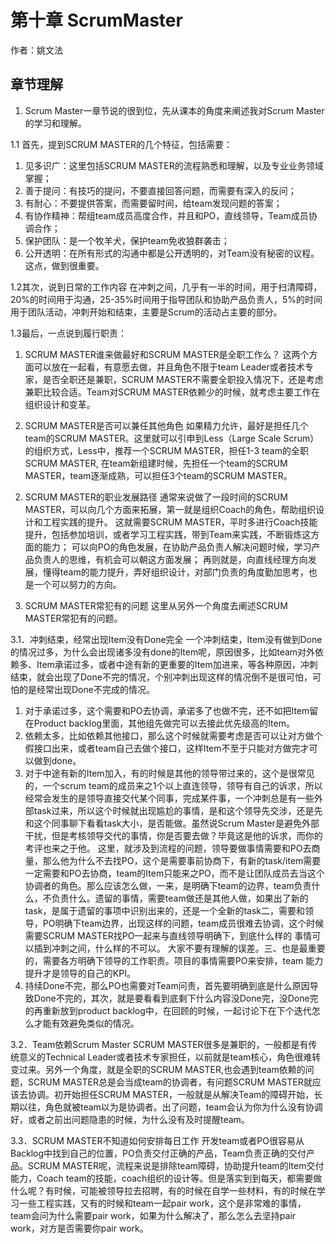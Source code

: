 # 第十章 ScrumMaster

作者：姚文法

## 章节理解

1. Scrum Master一章节说的很到位，先从课本的角度来阐述我对Scrum Master的学习和理解。

1.1 首先，提到SCRUM MASTER的几个特征，包括需要：
1)	见多识广：这里包括SCRUM MASTER的流程熟悉和理解，以及专业业务领域掌握；
2)	善于提问：有技巧的提问，不要直接回答问题，而需要有深入的反问；
3)	有耐心：不要提供答案，而需要留时间，给team发现问题的答案；
4)	有协作精神：帮组team成员高度合作，并且和PO，直线领导，Team成员协调合作；
5)	保护团队：是一个牧羊犬，保护team免收狼群袭击；
6)	公开透明：在所有形式的沟通中都是公开透明的，对Team没有秘密的议程。这点，做到很重要。

1.2其次，说到日常的工作内容
在冲刺之间，几乎有一半的时间，用于扫清障碍，20%的时间用于沟通，25-35%时间用于指导团队和协助产品负责人，5%的时间用于团队活动，冲刺开始和结束，主要是Scrum的活动占主要的部分。

1.3最后，一点说到履行职责：

1)	SCRUM MASTER谁来做最好和SCRUM MASTER是全职工作么？
这两个方面可以放在一起看，有意愿去做，并且角色不限于team Leader或者技术专家，是否全职还是兼职，SCRUM MASTER不需要全职投入情况下，还是考虑兼职比较合适。Team对SCRUM MASTER依赖少的时候，就考虑主要工作在组织设计和变革。

2)	SCRUM MASTER是否可以兼任其他角色
如果精力允许，最好是担任几个team的SCRUM MASTER。这里就可以引申到Less（Large Scale Scrum）的组织方式，Less中，推荐一个SCRUM MASTER，担任1-3 team的全职SCRUM MASTER, 在team新组建时候，先担任一个team的SCRUM MASTER，team逐渐成熟，可以担任3个team的SCRUM MASTER。

2. SCRUM MASTER的职业发展路径
通常来说做了一段时间的SCRUM MASTER，可以向几个方面来拓展，第一就是组织Coach的角色，帮助组织设计和工程实践的提升。 这就需要SCRUM MASTER，平时多进行Coach技能提升，包括参加培训，或者学习工程实践，带到Team来实践，不断锻炼这方面的能力；
可以向PO的角色发展，在协助产品负责人解决问题时候，学习产品负责人的思维，有机会可以朝这方面发展；
再则就是，向直线经理方向发展，懂得team的能力提升，弄好组织设计，对部门负责的角度勤加思考，也是一个可以努力的方向。

3. SCRUM MASTER常犯有的问题
这里从另外一个角度去阐述SCRUM MASTER常犯有的问题。

3.1．冲刺结束，经常出现Item没有Done完全
一个冲刺结束，Item没有做到Done的情况过多，为什么会出现诸多没有done的Item呢，原因很多，比如team对外依赖多、Item承诺过多，或者中途有新的更重要的Item加进来，等各种原因，冲刺结束，就会出现了Done不完的情况，个别冲刺出现这样的情况倒不是很可怕，可怕的是经常出现Done不完成的情况。

1)	对于承诺过多，这个需要和PO去协调，承诺多了也做不完，还不如把Item留在Product backlog里面，其他组先做完可以去接此优先级高的Item。
2)	依赖太多，比如依赖其他接口，那么这个时候就需要考虑是否可以让对方做个假接口出来，或者team自己去做个接口，这样Item不至于只能对方做完才可以做到done。
3)	对于中途有新的Item加入，有的时候是其他的领导带过来的，这个是很常见的，一个scrum team的成员来之1个以上直连领导，领导有自己的诉求，所以经常会发生的是领导直接交代某个同事，完成某件事，一个冲刺总是有一些外部task过来，所以这个时候就出现尴尬的事情，是和这个领导先交涉，还是先和这个同事聊下看看task大小，是否能做。虽然说Scrum Master是避免外部干扰，但是考核领导交代的事情，你是否要去做？毕竟这是他的诉求，而你的考评也来之于他。  这里，就涉及到流程的问题，领导要做事情需要和PO去商量，那么他为什么不去找PO，这个是需要事前协商下，有新的task/item需要一定需要和PO去协商，team的Item只能来之PO，而不是让团队成员去当这个协调者的角色。那么应该怎么做，一来，是明确下team的边界，team负责什么，不负责什么。遗留的事情，需要team做还是其他人做，如果出了新的task，是属于遗留的事项中识别出来的，还是一个全新的task二，需要和领导，PO明确下team边界，出现这样的问题，team成员很难去协调，这个时候需要SCRUM MASTER找PO一起来与直线领导明确下，到底什么样的 事情可以插到冲刺之间，什么样的不可以。 大家不要有理解的误差。三、也是最重要的，需要各方明确下领导的工作职责。项目的事情需要PO来安排，team 能力提升才是领导的自己的KPI。
4)	持续Done不完，那么PO也需要对Team问责，首先要明确到底是什么原因导致Done不完的，其次，就是要看看到底剩下什么内容没Done完，没Done完的再重新放到product backlog中，在回顾的时候，一起讨论下在下个迭代怎么才能有效避免类似的情况。

3.2．Team依赖Scrum Master
SCRUM MASTER很多是兼职的，一般都是有传统意义的Technical Leader或者技术专家担任，以前就是team核心，角色很难转变过来。另外一个角度，就是全职的SCRUM MASTER,也会遇到team依赖的问题，SCRUM MASTER总是会当成team的协调者，有问题SCRUM MASTER就应该去协调。初开始担任SCRUM MASTER，一般就是从解决Team的障碍开始，长期以往，角色就被team以为是协调者。出了问题，team会认为你为什么没有协调好，或者之前出问题隐患的时候，为什么没有及时提醒team。

3.3．SCRUM MASTER不知道如何安排每日工作
开发team或者PO很容易从Backlog中找到自己的位置，PO负责交付正确的产品，Team负责正确的交付产品。SCRUM MASTER呢，流程来说是排除team障碍，协助提升team的Item交付能力，Coach team的技能，coach组织的设计等。但是落实到到每天，都需要做什么呢？有时候，可能被领导拉去招聘，有的时候在自学一些材料，有的时候在学习一些工程实践，又有的时候和team一起pair work，这个是非常难的事情，team会问为什么需要pair work，如果为什么解决了，那么怎么去坚持pair work，对方是否需要你pair work。
